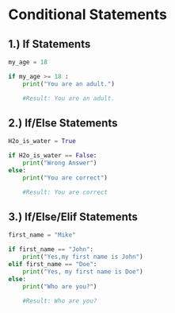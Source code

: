 # Conditional Statements

## 1.) If Statements
```python
my_age = 18

if my_age >= 18 :
    print("You are an adult.")

    #Result: You are an adult.
```

## 2.) If/Else Statements
```python
H2o_is_water = True

if H2o_is_water == False:
    print("Wrong Answer")
else:
    print("You are correct")

    #Result: You are correct
```

## 3.) If/Else/Elif Statements
```python
first_name = "Mike"

if first_name == "John":
    print("Yes,my first name is John")
elif first_name == "Doe":
    print("Yes, my first name is Doe")
else:
    print("Who are you?")

    #Result: Who are you?

